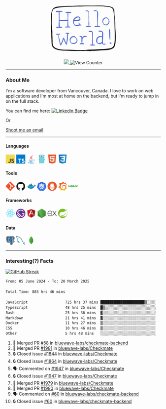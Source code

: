 <div align="center">
    <img src="./img/hello_world.webp" height="200px" width="">
    <div>
        <a href="https://www.linkedin.com/in/ajhollid">
            <img src="https://img.shields.io/badge/LinkedIn-blue"/>
        </a>
        <img src="https://komarev.com/ghpvc/?username=ajhollid&color=yellow" alt="View Counter">
    </div>
</div>

---

### About Me

I'm a software developer from Vancouver, Canada. I love to work on web applications and I'm most at home on the backend, but I'm ready to jump in on the full stack.

You can find me here: [![Linkedin Badge](https://img.shields.io/badge/-ajhollid-blue?style=flat&logo=Linkedin&logoColor=white)](https://www.linkedin.com/in/ajhollid)

Or

[Shoot me an email](mailto:ajhollid@gmail.com)

---

#### Languages

<div>
    <img src="./img/devicons/javascript-original.svg" width=30 height=30 alt="JavaScript">
    <img src="/img/devicons/typescript-original.svg" width=30 height=30 alt="TypeScript">
    <img src="./img/devicons/java-original.svg" width=30 height=30 alt="Java">
    <img src="./img/devicons/go-original.svg" width=30 height=30 alt="Golang">
    <img src="./img/devicons/html5-original.svg" width=30 height=30 alt="HTML 5">
    <img src="./img/devicons/css3-original.svg" width=30 height=30 alt="CSS 3">
</div>

#### Tools

<div>
    <img src="./img/devicons/git-original.svg" width=30 height=30 alt="Git">
    <img src="./img/devicons/github-original.svg" width=30 height=30 alt="Github">
    <img src="./img/devicons/docker-original.svg" width=30 
    height=30 alt="Docker">
    <img src="./img/devicons/kubernetes-original.svg" width=30 height=30 alt="K8">
    <img src="./img/devicons/prometheus-original.svg" width=30 height=30 alt="Prometheus">
    <img src="./img/devicons/grafana-original.svg" width=30 height=30 alt="Grafana">
    <img src="./img/devicons/nginx-original.svg" width=30 height=30 alt="Nginx">
</div>

#### Frameworks

<div>
    <img src="./img/devicons/react-original.svg" width=30 height=30 alt="React">
    <img src="./img/devicons/gatsby-original.svg" width=30 height=30 alt="Gatsby">
    <img src="./img/devicons/angularjs-original.svg" width=30 height=30 alt="AngularJS">
    <img src="./img/devicons/nodejs-original.svg" width=30 height=30 alt="NodeJS">
    <img src="./img/devicons/express-original.svg" width=30 height=30 alt="Express">
    <img src="./img/devicons/spring-original.svg" width=30 height=30 alt="Spring">
</div>

#### Data

<div>
    <img src="./img/devicons/postgresql-original.svg" width=30 height=30 alt="Postgresql">
    <img src="./img/devicons/mysql-original.svg" width=30 height=30 alt="Mysql">
    <img src="./img/devicons/mongodb-original.svg" width=30 height=30 alt="MongoDB">
</div>

---

### Interesting(?) Facts

[![GitHub Streak](http://github-readme-streak-stats.herokuapp.com?user=ajhollid)](https://git.io/streak-stats)

 <!--START_SECTION:waka-->

```txt
From: 05 June 2024 - To: 20 March 2025

Total Time: 885 hrs 46 mins

JavaScript                 725 hrs 37 mins ████████████████████▒░░░░   81.39 %
TypeScript                 48 hrs 25 mins  █▒░░░░░░░░░░░░░░░░░░░░░░░   05.43 %
Bash                       25 hrs 36 mins  ▓░░░░░░░░░░░░░░░░░░░░░░░░   02.87 %
Markdown                   21 hrs 41 mins  ▓░░░░░░░░░░░░░░░░░░░░░░░░   02.43 %
Docker                     11 hrs 27 mins  ▒░░░░░░░░░░░░░░░░░░░░░░░░   01.29 %
CSS                        10 hrs 46 mins  ▒░░░░░░░░░░░░░░░░░░░░░░░░   01.21 %
Other                      5 hrs 48 mins   ░░░░░░░░░░░░░░░░░░░░░░░░░   00.65 %
```

<!--END_SECTION:waka-->


<!--START_SECTION:activity-->
1. 🎉 Merged PR [#58](https://github.com/bluewave-labs/checkmate-backend/pull/58) in [bluewave-labs/checkmate-backend](https://github.com/bluewave-labs/checkmate-backend)
2. 🎉 Merged PR [#1981](https://github.com/bluewave-labs/Checkmate/pull/1981) in [bluewave-labs/Checkmate](https://github.com/bluewave-labs/Checkmate)
3. 🔒 Closed issue [#1844](https://github.com/bluewave-labs/Checkmate/issues/1844) in [bluewave-labs/Checkmate](https://github.com/bluewave-labs/Checkmate)
4. 🔒 Closed issue [#1864](https://github.com/bluewave-labs/Checkmate/issues/1864) in [bluewave-labs/Checkmate](https://github.com/bluewave-labs/Checkmate)
5. 🗣 Commented on [#1947](https://github.com/bluewave-labs/Checkmate/issues/1947#issuecomment-2742140829) in [bluewave-labs/Checkmate](https://github.com/bluewave-labs/Checkmate)
6. 🔒 Closed issue [#1947](https://github.com/bluewave-labs/Checkmate/issues/1947) in [bluewave-labs/Checkmate](https://github.com/bluewave-labs/Checkmate)
7. 🎉 Merged PR [#1979](https://github.com/bluewave-labs/Checkmate/pull/1979) in [bluewave-labs/Checkmate](https://github.com/bluewave-labs/Checkmate)
8. 🎉 Merged PR [#1980](https://github.com/bluewave-labs/Checkmate/pull/1980) in [bluewave-labs/Checkmate](https://github.com/bluewave-labs/Checkmate)
9. 🗣 Commented on [#60](https://github.com/bluewave-labs/checkmate-backend/issues/60#issuecomment-2741692725) in [bluewave-labs/checkmate-backend](https://github.com/bluewave-labs/checkmate-backend)
10. 🔒 Closed issue [#60](https://github.com/bluewave-labs/checkmate-backend/issues/60) in [bluewave-labs/checkmate-backend](https://github.com/bluewave-labs/checkmate-backend)
<!--END_SECTION:activity-->
